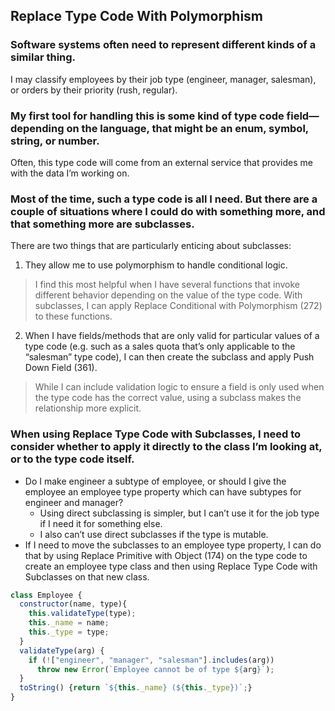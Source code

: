 ## Replace Type Code With Polymorphism

### Software systems often need to represent different kinds of a similar thing.
I may classify employees by their job type (engineer, manager, salesman), or orders by their priority (rush, regular).

### My first tool for handling this is some kind of type code field—depending on the language, that might be an enum, symbol, string, or number.
Often, this type code will come from an external service that provides me with the data I’m working on.

### Most of the time, such a type code is all I need. But there are a couple of situations where I could do with something more, and that something more are subclasses.
There are two things that are particularly enticing about subclasses:

1. They allow me to use polymorphism to handle conditional logic.
> I find this most helpful when I have several functions that invoke different behavior depending on the value of the type code. With subclasses, I can apply Replace Conditional with Polymorphism (272) to these functions.

2. When I have fields/methods that are only valid for particular values of a type code (e.g. such as a sales quota that’s only applicable to the “salesman” type code), I can then create the subclass and apply Push Down Field (361).
> While I can include validation logic to ensure a field is only used when the type code has the correct value, using a subclass makes the relationship more explicit.

### When using Replace Type Code with Subclasses, I need to consider whether to apply it directly to the class I’m looking at, or to the type code itself.
* Do I make engineer a subtype of employee, or should I give the employee an employee type property which can have subtypes for engineer and manager?
  * Using direct subclassing is simpler, but I can’t use it for the job type if I need it for something else.
  * I also can’t use direct subclasses if the type is mutable.
* If I need to move the subclasses to an employee type property, I can do that by using Replace Primitive with Object (174) on the type code to create an employee type class and then using Replace Type Code with Subclasses on that new class.

```javascript
class Employee {
  constructor(name, type){
    this.validateType(type);
    this._name = name;
    this._type = type;
  }
  validateType(arg) {
    if (!["engineer", "manager", "salesman"].includes(arg))
      throw new Error(`Employee cannot be of type ${arg}`);
  }
  toString() {return `${this._name} (${this._type})`;}
}
```
